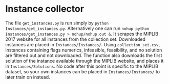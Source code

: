 # Instance collector

The file `get_instances.py` is run simply by `python Instances/get_instances.py`. Alternatively one can run
`nohup python Instances/get_instances.py > nohup/nohup.out &`. It scrapes the MIPLIB 2017 website for
all instances from the collection set. Downloaded instances are placed in `Instances/Instances/`. Using
`collection_set.csv`, instances containing flags numerics, infeasible, feasibility, and
no solution are filtered out and not downloaded. The function also downloads the first solution of the instance
available through the MIPLIB website, and places it in `Instances/Solutions`.
No code after this point is specific to the MIPLIB dataset, so your
own instances can be placed in `Instances/Instances/` to later train on instead.